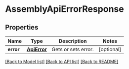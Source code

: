 # AssemblyApiErrorResponse

## Properties
Name | Type | Description | Notes
------------ | ------------- | ------------- | -------------
**error** | [**ApiError**](ApiError.md) | Gets or sets error. | [optional] 

[[Back to Model list]](../README.md#documentation-for-models) [[Back to API list]](../README.md#documentation-for-api-endpoints) [[Back to README]](../README.md)



